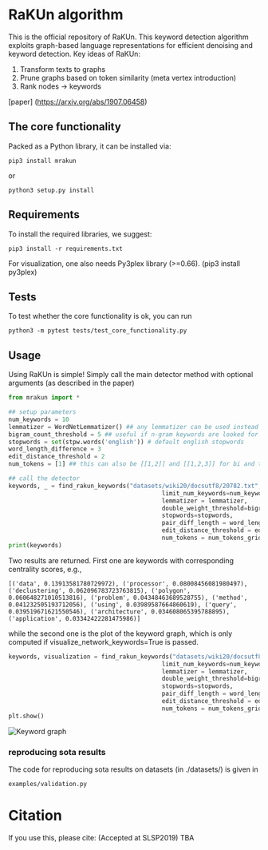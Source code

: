 # RaKUn algorithm
This is the official repository of RaKUn. This keyword detection algorithm exploits graph-based language representations for efficient denoising and keyword detection.
Key ideas of RaKUn:
1. Transform texts to graphs
2. Prune graphs based on token similarity (meta vertex introduction)
3. Rank nodes -> keywords

[paper] (https://arxiv.org/abs/1907.06458)

## The core functionality
Packed as a Python library, it can be installed via:

```
pip3 install mrakun
```

or

```
python3 setup.py install
```

## Requirements
To install the required libraries, we suggest:
```
pip3 install -r requirements.txt
```
For visualization, one also needs Py3plex library (>=0.66). (pip3 install py3plex)

## Tests
To test whether the core functionality is ok, you can run
```
python3 -m pytest tests/test_core_functionality.py
```

## Usage
Using RaKUn is simple! Simply call the main detector method with optional arguments (as described in the paper)

```python
from mrakun import *

## setup parameters
num_keywords = 10
lemmatizer = WordNetLemmatizer() ## any lemmatizer can be used instead of nltk default
bigram_count_threshold = 5 ## useful if n-gram keywords are looked for
stopwords = set(stpw.words('english')) # default english stopwords
word_length_difference = 3
edit_distance_threshold = 2
num_tokens = [1] ## this can also be [[1,2]] and [[1,2,3]] for bi and three gram keywords. (or just [2] or [3] for that matter)

## call the detector
keywords, _ = find_rakun_keywords("datasets/wiki20/docsutf8/20782.txt",
                                           limit_num_keywords=num_keywords,
                                           lemmatizer = lemmatizer,
                                           double_weight_threshold=bigram_count_threshold,
                                           stopwords=stopwords,
                                           pair_diff_length = word_length_difference,
                                           edit_distance_threshold = edit_distance_threshold,
                                           num_tokens = num_tokens_grid)
print(keywords)
```
Two results are returned. First one are keywords with corresponding centrality scores, e.g.,

```
[('data', 0.13913581780729972), ('processor', 0.08008456081980497), ('declustering', 0.062096783723763815), ('polygon', 0.060648271010513816), ('problem', 0.04348463689528755), ('method', 0.041232505193712056), ('using', 0.03989587664860619), ('query', 0.039519671621550546), ('architecture', 0.034608065395788895), ('application', 0.03342422281475986)]
```

while the second one is the plot of the keyword graph, which is only computed if visualize_network_keywords=True is passed.

```python
keywords, visualization = find_rakun_keywords("datasets/wiki20/docsutf8/20782.txt",
                                           limit_num_keywords=num_keywords,
                                           lemmatizer = lemmatizer,
                                           double_weight_threshold=bigram_count_threshold,
                                           stopwords=stopwords,
                                           pair_diff_length = word_length_difference,
                                           edit_distance_threshold = edit_distance_threshold,
                                           num_tokens = num_tokens_grid)
plt.show()					 

```

![Keyword graph](example_images/keywords.png)

### reproducing sota results
The code for reproducing sota results on datasets (in ./datasets/) is given in
```
examples/validation.py
```

# Citation
If you use this, please cite:
(Accepted at SLSP2019)
TBA
